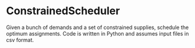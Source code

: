 # ConstrainedScheduler
Given a bunch of demands and a set of constrained supplies, schedule the optimum assignments.
Code is written in Python and assumes input files in csv format.
